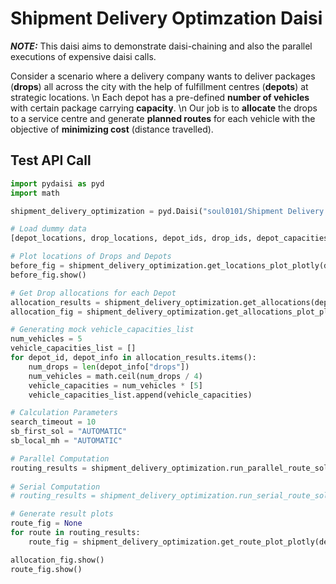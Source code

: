 # Shipment Delivery Optimzation Daisi

**_NOTE:_** This daisi aims to demonstrate daisi-chaining and also the parallel executions of expensive daisi calls. 

Consider a scenario where a delivery company wants to deliver packages (__drops__) all across the city with the help of 
fulfillment centres (__depots__) at strategic locations. \n
Each depot has a pre-defined __number of vehicles__ with certain package carrying __capacity__. \n
Our job is to __allocate__ the drops to a service centre and generate __planned routes__ for each vehicle with the objective of __minimizing cost__ (distance travelled).

## Test API Call

```python
import pydaisi as pyd
import math 

shipment_delivery_optimization = pyd.Daisi("soul0101/Shipment Delivery Optimization")

# Load dummy data
[depot_locations, drop_locations, depot_ids, drop_ids, depot_capacities] = shipment_delivery_optimization.get_dummy_data().value

# Plot locations of Drops and Depots
before_fig = shipment_delivery_optimization.get_locations_plot_plotly(depot_locations, drop_locations, depot_ids=depot_ids, drop_ids=drop_ids, depot_capacities=depot_capacities).value
before_fig.show()

# Get Drop allocations for each Depot
allocation_results = shipment_delivery_optimization.get_allocations(depot_locations, drop_locations, depot_ids, drop_ids, depot_capacities).value
allocation_fig = shipment_delivery_optimization.get_allocations_plot_plotly(allocation_results).value

# Generating mock vehicle_capacities_list
num_vehicles = 5
vehicle_capacities_list = []
for depot_id, depot_info in allocation_results.items():
    num_drops = len(depot_info["drops"])
    num_vehicles = math.ceil(num_drops / 4)
    vehicle_capacities = num_vehicles * [5]
    vehicle_capacities_list.append(vehicle_capacities)

# Calculation Parameters
search_timeout = 10
sb_first_sol = "AUTOMATIC"
sb_local_mh = "AUTOMATIC"

# Parallel Computation
routing_results = shipment_delivery_optimization.run_parallel_route_solver(allocation_results, vehicle_capacities_list, search_timeout=search_timeout, first_sol_strategy=sb_first_sol, ls_metaheuristic=sb_local_mh).value
                   
# Serial Computation
# routing_results = shipment_delivery_optimization.run_serial_route_solver(allocation_results, vehicle_capacities_list, search_timeout=search_timeout, first_sol_strategy=sb_first_sol, ls_metaheuristic=sb_local_mh).value

# Generate result plots    
route_fig = None
for route in routing_results:
    route_fig = shipment_delivery_optimization.get_route_plot_plotly(depot_locations, drop_locations, route, fig=route_fig).value

allocation_fig.show()
route_fig.show()

```
